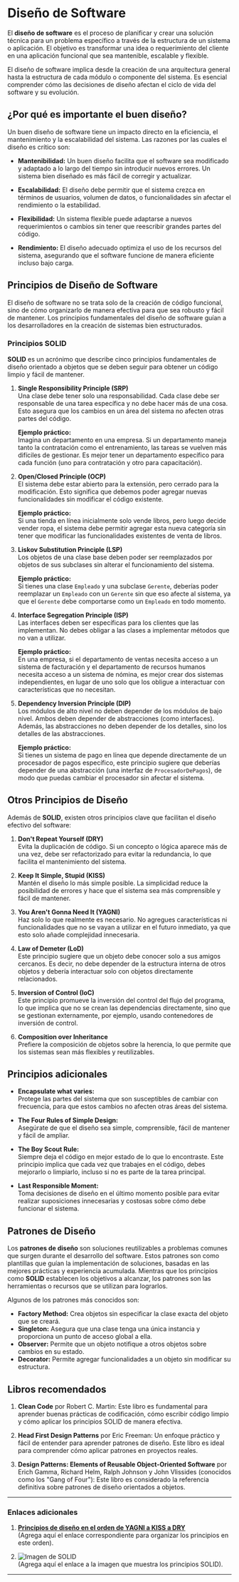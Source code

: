 # Diseño de Software

El **diseño de software** es el proceso de planificar y crear una solución técnica para un problema específico a través de la estructura de un sistema o aplicación. El objetivo es transformar una idea o requerimiento del cliente en una aplicación funcional que sea mantenible, escalable y flexible. 

El diseño de software implica desde la creación de una arquitectura general hasta la estructura de cada módulo o componente del sistema. Es esencial comprender cómo las decisiones de diseño afectan el ciclo de vida del software y su evolución.

## ¿Por qué es importante el buen diseño?

Un buen diseño de software tiene un impacto directo en la eficiencia, el mantenimiento y la escalabilidad del sistema. Las razones por las cuales el diseño es crítico son:

- **Mantenibilidad:** Un buen diseño facilita que el software sea modificado y adaptado a lo largo del tiempo sin introducir nuevos errores. Un sistema bien diseñado es más fácil de corregir y actualizar.
  
- **Escalabilidad:** El diseño debe permitir que el sistema crezca en términos de usuarios, volumen de datos, o funcionalidades sin afectar el rendimiento o la estabilidad.
  
- **Flexibilidad:** Un sistema flexible puede adaptarse a nuevos requerimientos o cambios sin tener que reescribir grandes partes del código.
  
- **Rendimiento:** El diseño adecuado optimiza el uso de los recursos del sistema, asegurando que el software funcione de manera eficiente incluso bajo carga.

## Principios de Diseño de Software

El diseño de software no se trata solo de la creación de código funcional, sino de cómo organizarlo de manera efectiva para que sea robusto y fácil de mantener. Los principios fundamentales del diseño de software guían a los desarrolladores en la creación de sistemas bien estructurados.

### Principios SOLID

**SOLID** es un acrónimo que describe cinco principios fundamentales de diseño orientado a objetos que se deben seguir para obtener un código limpio y fácil de mantener. 

1. **Single Responsibility Principle (SRP)**  
   Una clase debe tener solo una responsabilidad. Cada clase debe ser responsable de una tarea específica y no debe hacer más de una cosa. Esto asegura que los cambios en un área del sistema no afecten otras partes del código.

   **Ejemplo práctico:**  
   Imagina un departamento en una empresa. Si un departamento maneja tanto la contratación como el entrenamiento, las tareas se vuelven más difíciles de gestionar. Es mejor tener un departamento específico para cada función (uno para contratación y otro para capacitación).

2. **Open/Closed Principle (OCP)**  
   El sistema debe estar abierto para la extensión, pero cerrado para la modificación. Esto significa que debemos poder agregar nuevas funcionalidades sin modificar el código existente.

   **Ejemplo práctico:**  
   Si una tienda en línea inicialmente solo vende libros, pero luego decide vender ropa, el sistema debe permitir agregar esta nueva categoría sin tener que modificar las funcionalidades existentes de venta de libros.

3. **Liskov Substitution Principle (LSP)**  
   Los objetos de una clase base deben poder ser reemplazados por objetos de sus subclases sin alterar el funcionamiento del sistema.

   **Ejemplo práctico:**  
   Si tienes una clase `Empleado` y una subclase `Gerente`, deberías poder reemplazar un `Empleado` con un `Gerente` sin que eso afecte al sistema, ya que el `Gerente` debe comportarse como un `Empleado` en todo momento.

4. **Interface Segregation Principle (ISP)**  
   Las interfaces deben ser específicas para los clientes que las implementan. No debes obligar a las clases a implementar métodos que no van a utilizar.

   **Ejemplo práctico:**  
   En una empresa, si el departamento de ventas necesita acceso a un sistema de facturación y el departamento de recursos humanos necesita acceso a un sistema de nómina, es mejor crear dos sistemas independientes, en lugar de uno solo que los obligue a interactuar con características que no necesitan.

5. **Dependency Inversion Principle (DIP)**  
   Los módulos de alto nivel no deben depender de los módulos de bajo nivel. Ambos deben depender de abstracciones (como interfaces). Además, las abstracciones no deben depender de los detalles, sino los detalles de las abstracciones.

   **Ejemplo práctico:**  
   Si tienes un sistema de pago en línea que depende directamente de un procesador de pagos específico, este principio sugiere que deberías depender de una abstracción (una interfaz de `ProcesadorDePagos`), de modo que puedas cambiar el procesador sin afectar el sistema.

## Otros Principios de Diseño

Además de **SOLID**, existen otros principios clave que facilitan el diseño efectivo del software:

1. **Don't Repeat Yourself (DRY)**  
   Evita la duplicación de código. Si un concepto o lógica aparece más de una vez, debe ser refactorizado para evitar la redundancia, lo que facilita el mantenimiento del sistema.

2. **Keep It Simple, Stupid (KISS)**  
   Mantén el diseño lo más simple posible. La simplicidad reduce la posibilidad de errores y hace que el sistema sea más comprensible y fácil de mantener.

3. **You Aren't Gonna Need It (YAGNI)**  
   Haz solo lo que realmente es necesario. No agregues características ni funcionalidades que no se vayan a utilizar en el futuro inmediato, ya que esto solo añade complejidad innecesaria.

4. **Law of Demeter (LoD)**  
   Este principio sugiere que un objeto debe conocer solo a sus amigos cercanos. Es decir, no debe depender de la estructura interna de otros objetos y debería interactuar solo con objetos directamente relacionados.

5. **Inversion of Control (IoC)**  
   Este principio promueve la inversión del control del flujo del programa, lo que implica que no se crean las dependencias directamente, sino que se gestionan externamente, por ejemplo, usando contenedores de inversión de control.

6. **Composition over Inheritance**  
   Prefiere la composición de objetos sobre la herencia, lo que permite que los sistemas sean más flexibles y reutilizables.

## Principios adicionales

- **Encapsulate what varies:**  
  Protege las partes del sistema que son susceptibles de cambiar con frecuencia, para que estos cambios no afecten otras áreas del sistema.

- **The Four Rules of Simple Design:**  
  Asegúrate de que el diseño sea simple, comprensible, fácil de mantener y fácil de ampliar.

- **The Boy Scout Rule:**  
  Siempre deja el código en mejor estado de lo que lo encontraste. Este principio implica que cada vez que trabajes en el código, debes mejorarlo o limpiarlo, incluso si no es parte de la tarea principal.

- **Last Responsible Moment:**  
  Toma decisiones de diseño en el último momento posible para evitar realizar suposiciones innecesarias y costosas sobre cómo debe funcionar el sistema.

## Patrones de Diseño

Los **patrones de diseño** son soluciones reutilizables a problemas comunes que surgen durante el desarrollo del software. Estos patrones son como plantillas que guían la implementación de soluciones, basadas en las mejores prácticas y experiencia acumulada. Mientras que los principios como **SOLID** establecen los objetivos a alcanzar, los patrones son las herramientas o recursos que se utilizan para lograrlos.

Algunos de los patrones más conocidos son:
- **Factory Method:** Crea objetos sin especificar la clase exacta del objeto que se creará.
- **Singleton:** Asegura que una clase tenga una única instancia y proporciona un punto de acceso global a ella.
- **Observer:** Permite que un objeto notifique a otros objetos sobre cambios en su estado.
- **Decorator:** Permite agregar funcionalidades a un objeto sin modificar su estructura.

## Libros recomendados

1. **Clean Code** por Robert C. Martin: Este libro es fundamental para aprender buenas prácticas de codificación, cómo escribir código limpio y cómo aplicar los principios SOLID de manera efectiva.
   
2. **Head First Design Patterns** por Eric Freeman: Un enfoque práctico y fácil de entender para aprender patrones de diseño. Este libro es ideal para comprender cómo aplicar patrones en proyectos reales.

3. **Design Patterns: Elements of Reusable Object-Oriented Software** por Erich Gamma, Richard Helm, Ralph Johnson y John Vlissides (conocidos como los "Gang of Four"): Este libro es considerado la referencia definitiva sobre patrones de diseño orientados a objetos.

---

### Enlaces adicionales

1. [**Principios de diseño en el orden de YAGNI a KISS a DRY**]([#](https://github.com/user-attachments/assets/16952631-d67e-4991-852a-e1a768634e38))  
   (Agrega aquí el enlace correspondiente para organizar los principios en este orden).

2. ![Imagen de SOLID](https://github.com/user-attachments/assets/0e2bee48-ed8b-4884-a892-9ba0ef83f92c)  
   (Agrega aquí el enlace a la imagen que muestra los principios SOLID).

---
